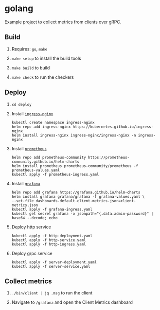 # golang

Example project to collect metrics from clients over gRPC.

## Build

1. Requires: `go`, `make`

1. `make setup` to install the build tools

1. `make build` to build

1. `make check` to run the checkers

## Deploy

1. `cd deploy`

1. Install [`ingress-nginx`](https://artifacthub.io/packages/helm/ingress-nginx/ingress-nginx)
   ```
   kubectl create namespace ingress-nginx
   helm repo add ingress-nginx https://kubernetes.github.io/ingress-nginx
   helm install ingress-nginx ingress-nginx/ingress-nginx -n ingress-nginx
   ```
1. Install [`prometheus`](https://artifacthub.io/packages/helm/prometheus-community/prometheus)
   ```
   helm repo add prometheus-community https://prometheus-community.github.io/helm-charts
   helm install prometheus prometheus-community/prometheus -f prometheus-values.yaml
   kubectl apply -f prometheus-ingress.yaml
   ```
1. Install [`grafana`](https://artifacthub.io/packages/helm/grafana/grafana)
   ```
   helm repo add grafana https://grafana.github.io/helm-charts
   helm install grafana grafana/grafana -f grafana-values.yaml \
   --set-file dashboards.default.client-metrics.json=client-metrics.json
   kubectl apply -f grafana-ingress.yaml
   kubectl get secret grafana -o jsonpath="{.data.admin-password}" | base64 --decode; echo
   ```
1. Deploy http service
   ```
   kubectl apply -f http-deployment.yaml
   kubectl apply -f http-service.yaml
   kubectl apply -f http-ingress.yaml
   ```
1. Deploy grpc service
   ```
   kubectl apply -f server-deployment.yaml
   kubectl apply -f server-service.yaml
   ```
## Collect metrics

1. `./bin/client | jq .msg` to run the client

1. Navigate to `/grafana` and open the Client Metrics dashboard
